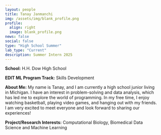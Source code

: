 ```yaml
---
layout: people
title: Tanay Janmanchi
img: /assets/img/blank_profile.png
profile:
  align: right
  image: blank_profile.png
news: false
social: false
type: "High School Summer"
lab_type: "Current"
description: Summer Intern 2025
---
```


**School:** H.H. Dow High School

**EDIT ML Program Track:**
Skills Development

**About Me:**
My name is Tanay, and I am currently a high school junior living in Michigan. I have an interest in problem-solving and data analysis, which has led me to explore the world of programming. In my free time, I enjoy watching basketball, playing video games, and hanging out with my friends. I am very excited to meet everyone and look forward to sharing our experiences!

**Project/Research Interests:**
Computational Biology, Biomedical Data Science and Machine Learning
    
